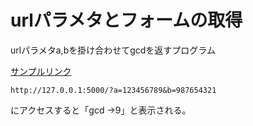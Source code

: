 # urlパラメタとフォームの取得

urlパラメタa,bを掛け合わせてgcdを返すプログラム


[サンプルリンク](http://127.0.0.1:5000/?a=123456789&b=987654321)

```
http://127.0.0.1:5000/?a=123456789&b=987654321
```

にアクセスすると「gcd ->9」と表示される。
